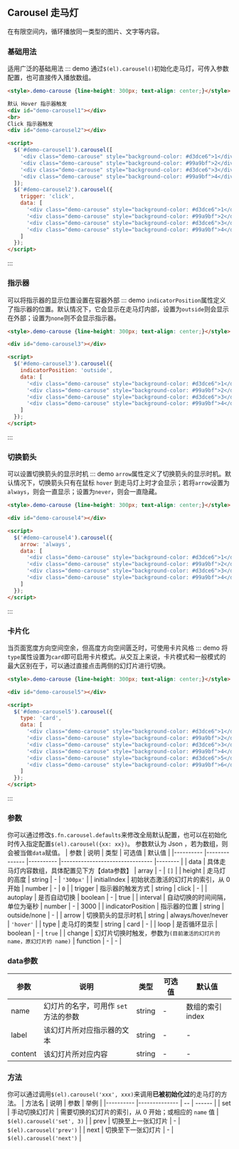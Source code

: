## Carousel 走马灯
在有限空间内，循环播放同一类型的图片、文字等内容。

### 基础用法
适用广泛的基础用法
::: demo 通过`$(el).carousel()`初始化走马灯，可传入参数配置，也可直接传入播放数组。

```html
<style>.demo-carouse {line-height: 300px; text-align: center;}</style>

默认 Hover 指示器触发
<div id="demo-carousel1"></div>
<br>
Click 指示器触发
<div id="demo-carousel2"></div>

<script>
  $('#demo-carousel1').carousel([
    '<div class="demo-carouse" style="background-color: #d3dce6">1</div>',
    '<div class="demo-carouse" style="background-color: #99a9bf">2</div>',
    '<div class="demo-carouse" style="background-color: #d3dce6">3</div>',
    '<div class="demo-carouse" style="background-color: #99a9bf">4</div>'
  ]);
  $('#demo-carousel2').carousel({
    trigger: 'click',
    data: [
      '<div class="demo-carouse" style="background-color: #d3dce6">1</div>',
      '<div class="demo-carouse" style="background-color: #99a9bf">2</div>',
      '<div class="demo-carouse" style="background-color: #d3dce6">3</div>',
      '<div class="demo-carouse" style="background-color: #99a9bf">4</div>'
    ]
  });
</script>
```
:::

### 指示器
可以将指示器的显示位置设置在容器外部
::: demo `indicatorPosition`属性定义了指示器的位置。默认情况下，它会显示在走马灯内部，设置为`outside`则会显示在外部；设置为`none`则不会显示指示器。

```html
<style>.demo-carouse {line-height: 300px; text-align: center;}</style>

<div id="demo-carousel3"></div>

<script>
  $('#demo-carousel3').carousel({
    indicatorPosition: 'outside',
    data: [
      '<div class="demo-carouse" style="background-color: #d3dce6">1</div>',
      '<div class="demo-carouse" style="background-color: #99a9bf">2</div>',
      '<div class="demo-carouse" style="background-color: #d3dce6">3</div>',
      '<div class="demo-carouse" style="background-color: #99a9bf">4</div>'
    ]
  });
</script>
```
:::

### 切换箭头
可以设置切换箭头的显示时机
::: demo `arrow`属性定义了切换箭头的显示时机。默认情况下，切换箭头只有在鼠标 `hover` 到走马灯上时才会显示；若将`arrow`设置为`always`，则会一直显示；设置为`never`，则会一直隐藏。

```html
<style>.demo-carouse {line-height: 300px; text-align: center;}</style>

<div id="demo-carousel4"></div>

<script>
  $('#demo-carousel4').carousel({
    arrow: 'always',
    data: [
      '<div class="demo-carouse" style="background-color: #d3dce6">1</div>',
      '<div class="demo-carouse" style="background-color: #99a9bf">2</div>',
      '<div class="demo-carouse" style="background-color: #d3dce6">3</div>',
      '<div class="demo-carouse" style="background-color: #99a9bf">4</div>'
    ]
  });
</script>
```
:::

### 卡片化
当页面宽度方向空间空余，但高度方向空间匮乏时，可使用卡片风格
::: demo 将`type`属性设置为`card`即可启用卡片模式。从交互上来说，卡片模式和一般模式的最大区别在于，可以通过直接点击两侧的幻灯片进行切换。

```html
<style>.demo-carouse {line-height: 300px; text-align: center;}</style>

<div id="demo-carousel5"></div>

<script>
  $('#demo-carousel5').carousel({
    type: 'card',
    data: [
      '<div class="demo-carouse" style="background-color: #d3dce6">1</div>',
      '<div class="demo-carouse" style="background-color: #99a9bf">2</div>',
      '<div class="demo-carouse" style="background-color: #d3dce6">3</div>',
      '<div class="demo-carouse" style="background-color: #99a9bf">4</div>',
      '<div class="demo-carouse" style="background-color: #d3dce6">5</div>',
      '<div class="demo-carouse" style="background-color: #99a9bf">6</div>'
    ]
  });
</script>
```
:::

### 参数
你可以通过修改`$.fn.carousel.defaults`来修改全局默认配置，也可以在初始化时传入指定配置`$(el).carousel({xx: xx})`。
参数默认为 Json ，若为数组，则会被当做`data`赋值。
| 参数      | 说明          | 类型      | 可选值                           | 默认值  |
|---------- |-------------- |---------- |--------------------------------  |-------- |
| data          | 具体走马灯内容数组，具体配置见下方【data参数】   | array  | - | `[]` |
| height | 走马灯的高度 | string | - | `'300px'` |
| initialIndex | 初始状态激活的幻灯片的索引，从 0 开始 | number | - | `0` |
| trigger | 指示器的触发方式 | string | click | - |
| autoplay | 是否自动切换 | boolean | - | true |
| interval | 自动切换的时间间隔，单位为毫秒 | number | - | 3000 |
| indicatorPosition | 指示器的位置 | string | outside/none | - |
| arrow | 切换箭头的显示时机 | string | always/hover/never | `'hover'` |
| type | 走马灯的类型 | string | card | - |
| loop | 是否循环显示 | boolean | - | `true` |
| change | 幻灯片切换时触发，参数为`(目前激活的幻灯片的 name，原幻灯片的 name)` | function | - | - |

### data参数
| 参数      | 说明          | 类型      | 可选值                           | 默认值  |
|---------- |-------------- |---------- |--------------------------------  |-------- |
| name | 幻灯片的名字，可用作 `set` 方法的参数 | string | - | 数组的索引index |
| label | 该幻灯片所对应指示器的文本 | string | - | - |
| content | 该幻灯片所对应内容 | string | - | - |

### 方法
你可以通过调用`$(el).carousel('xxx', xxx)`来调用**已被初始化过**的走马灯的方法。
| 方法名    | 说明          | 参数 | 举例 |
|---------- |-------------- |  --  | ------ |
| set  | 手动切换幻灯片 | 需要切换的幻灯片的索引，从 0 开始；或相应的 `name` 值 | `$(el).carousel('set', 3)` |
| prev | 切换至上一张幻灯片 | - | `$(el).carousel('prev')` |
| next | 切换至下一张幻灯片 | - | `$(el).carousel('next')` |
